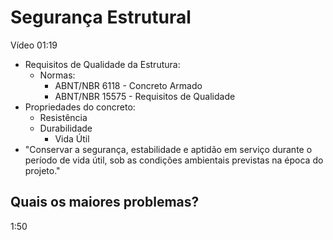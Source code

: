 # Segurança Estrutural

Vídeo 01:19

- Requisitos de Qualidade da Estrutura:
    - Normas:
        - ABNT/NBR 6118 - Concreto Armado
        - ABNT/NBR 15575 - Requisitos de Qualidade
- Propriedades do concreto:
    - Resistência
    - Durabilidade
        - Vida Útil
- "Conservar a segurança, estabilidade e aptidão em serviço durante o período de vida útil, sob as condições ambientais previstas na época do projeto."


Quais os maiores problemas?
- 
1:50
